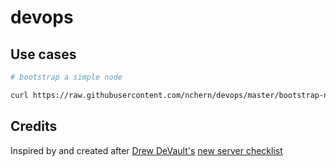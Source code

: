 # devops

## Use cases

```bash
# bootstrap a simple node

curl https://raw.githubusercontent.com/nchern/devops/master/bootstrap-node.sh | sh
```


## Credits

Inspired by and created after [Drew DeVault's](https://drewdevault.com/) [new server checklist](https://drewdevault.com/new-server.html)
